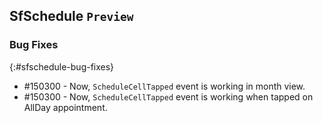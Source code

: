 ## SfSchedule `Preview`

### Bug Fixes
{:#sfschedule-bug-fixes}

* \#150300 - Now, `ScheduleCellTapped` event is working in month view.
* \#150300 - Now, `ScheduleCellTapped` event is working when tapped on AllDay appointment.